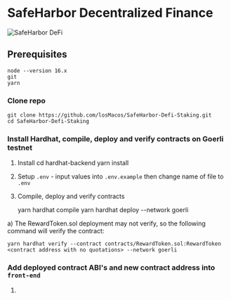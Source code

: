 # SafeHarbor Decentralized Finance

![SafeHarbor DeFi](https://gateway.pinata.cloud/ipfs/QmaX61W1rbRquMzGjWs4CKFXtRjYhHEsNdtXGV45QZQ7nV)

## Prerequisites

    node --version 16.x
    git 
    yarn

### Clone repo

    git clone https://github.com/losMacos/SafeHarbor-Defi-Staking.git
    cd SafeHarbor-Defi-Staking

### Install Hardhat, compile, deploy and verify contracts on Goerli testnet
1) Install
    cd hardhat-backend
    yarn install

2) Setup `.env` - input values into `.env.example` then change name of file to `.env`

3) Compile, deploy and verify contracts

    yarn hardhat compile
    yarn hardhat deploy --network goerli

a) The RewardToken.sol deployment may not verify, so the following command will verify the contract:

    yarn hardhat verify --contract contracts/RewardToken.sol:RewardToken <contract address with no quotations> --network goerli

### Add deployed contract ABI's and new contract address into `front-end`

1) 




